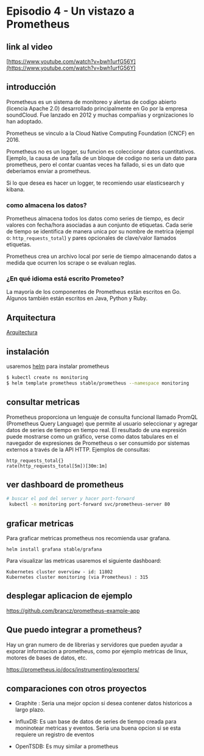 # Episodio 4 - Un vistazo a Prometheus

## link al video

[https://www.youtube.com/watch?v=bwh1urfG56Y](https://www.youtube.com/watch?v=bwh1urfG56Y)
## introducción

Prometheus es un sistema de monitoreo y alertas de codigo abierto 
(licencia Apache 2.0) desarrollado principalmente en Go por la empresa soundCloud. 
Fue lanzado en 2012 y muchas compañias y orgnizaciones lo han adoptado.

Prometheus se vinculo a la Cloud Native Computing Foundation (CNCF) en 2016. 

Prometheus no es un logger, su funcion es coleccionar datos cuantitativos. Ejemplo, la causa de una falla de un bloque de codigo no seria un dato para prometheus, pero el contar cuantas veces ha fallado, si es un dato que deberiamos enviar a prometheus.

Si lo que desea es hacer un logger, te recomiendo usar elasticsearch y kibana.




### como almacena los datos?

Prometheus almacena todos los datos como series de tiempo, es decir valores con fecha/hora asociadas a aun conjunto de etiquetas.
Cada serie de tiempo se identifica de manera unica por su nombre de metrica (ejempl o: `http_requests_total`) y pares opcionales
de clave/valor llamados etiquetas.

Prometheus crea un archivo local por serie de tiempo almacenando datos a medida que ocurren los scrape o se evaluan reglas.


### ¿En qué idioma está escrito Prometeo?
La mayoría de los componentes de Prometheus están escritos en Go. Algunos también están escritos en Java, Python y Ruby.

## Arquitectura

[Arquitectura](img/arquitecture.png)

## instalación

usaremos [helm](https://helm.sh/docs/intro/install/) para instalar prometheus

```bash
$ kubectl create ns monitoring
$ helm template prometheus stable/prometheus --namespace monitoring
```
## consultar metricas

Prometheus proporciona un lenguaje de consulta funcional llamado PromQL (Prometheus Query Language) que permite al usuario seleccionar y agregar datos de series de tiempo en tiempo real. El resultado de una expresión puede mostrarse como un gráfico, verse como datos tabulares en el navegador de expresiones de Prometheus o ser consumido por sistemas externos a través de la API HTTP. Ejemplos de consultas:

```
http_requests_total{}
rate(http_requests_total[5m])[30m:1m]
```

## ver dashboard de prometheus
```bash
# buscar el pod del server y hacer port-forward
 kubectl -n monitoring port-forward svc/prometheus-server 80
```

## graficar metricas

Para graficar metricas prometheus nos recomienda usar grafana.

```
helm install grafana stable/grafana
```
Para visualizar las metricas usaremos el siguiente dashboard:

```
Kubernetes cluster overview - id: 11802
Kubernetes cluster monitoring (via Prometheus) : 315
```

## desplegar aplicacion de ejemplo

https://github.com/brancz/prometheus-example-app




## Que puedo integrar a prometheus?

Hay un gran numero de de librerias y servidores que pueden ayudar a exporar informacion a prometheus, como por ejemplo metricas de linux, motores de bases de datos, etc. 

https://prometheus.io/docs/instrumenting/exporters/


## comparaciones con otros proyectos

- Graphite : Seria una mejor opcion si desea contener datos historicos a largo plazo.

- InfluxDB: Es uan base de datos de series de tiempo creada para moninotear metricas y eventos. Seria una buena opcion si se esta requiere un registro de eventos

- OpenTSDB: Es muy similar a prometheus
